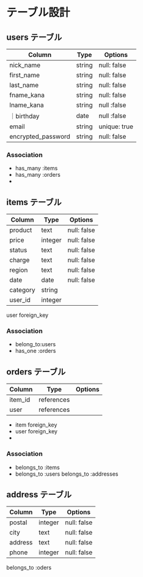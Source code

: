 # テーブル設計



## users テーブル

| Column   | Type   | Options     |
| -------- | ------ | ----------- |
| nick_name| string | null: false |
|first_name| string | null: false |
|last_name | string | null: false |
|fname_kana| string | null: false |
|lname_kana| string | null :false |
｜birthday  | date  | null :false |
| email    | string | unique: true|    validates :email, uniqueness: true
| encrypted_password | string | null: false   |



### Association
- has_many :items
- has_many :orders
- 
  

## items テーブル

| Column     | Type   | Options     |
| ------     | ------ | ----------- |
| product    | text   | null: false |
| price      | integer| null: false |             
| status     | text   | null: false |
| charge     | text   | null: false |
| region     | text   | null: false |
| date       | date   | null: false |
| category   | string |             |
| user_id    | integer              |

user foreign_key

### Association

- belong_to:users
- has_one :orders

   

## orders テーブル

| Column   | Type       | Options                        |
| -------  | ---------- | ------------------------------ |
| item_id  | references |                                |
| user     | references |                                |

* item    foreign_key
* user    foreign_key
*

### Association

- belongs_to :items
- belongs_to :users
  belongs_to :addresses

## address テーブル
| Column   | Type       | Options       |
| -------  | ---------- | ------------- |
| postal   | integer    |   null: false |                             
| city     | text       |   null: false |                            
| address  | text       |   null: false |                            
| phone    | integer    |   null: false |                             


 
 belongs_to :oders
